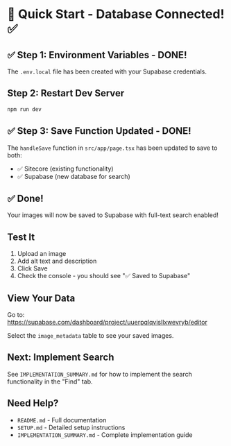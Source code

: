 # 🚀 Quick Start - Database Connected! ✅

## ✅ Step 1: Environment Variables - DONE!

The `.env.local` file has been created with your Supabase credentials.

## Step 2: Restart Dev Server

```bash
npm run dev
```

## ✅ Step 3: Save Function Updated - DONE!

The `handleSave` function in `src/app/page.tsx` has been updated to save to both:
- ✅ Sitecore (existing functionality)
- ✅ Supabase (new database for search)

## ✅ Done!

Your images will now be saved to Supabase with full-text search enabled!

## Test It

1. Upload an image
2. Add alt text and description
3. Click Save
4. Check the console - you should see "✅ Saved to Supabase"

## View Your Data

Go to: https://supabase.com/dashboard/project/uuerpqlqvisllxwevryb/editor

Select the `image_metadata` table to see your saved images.

## Next: Implement Search

See `IMPLEMENTATION_SUMMARY.md` for how to implement the search functionality in the "Find" tab.

## Need Help?

- `README.md` - Full documentation
- `SETUP.md` - Detailed setup instructions
- `IMPLEMENTATION_SUMMARY.md` - Complete implementation guide

